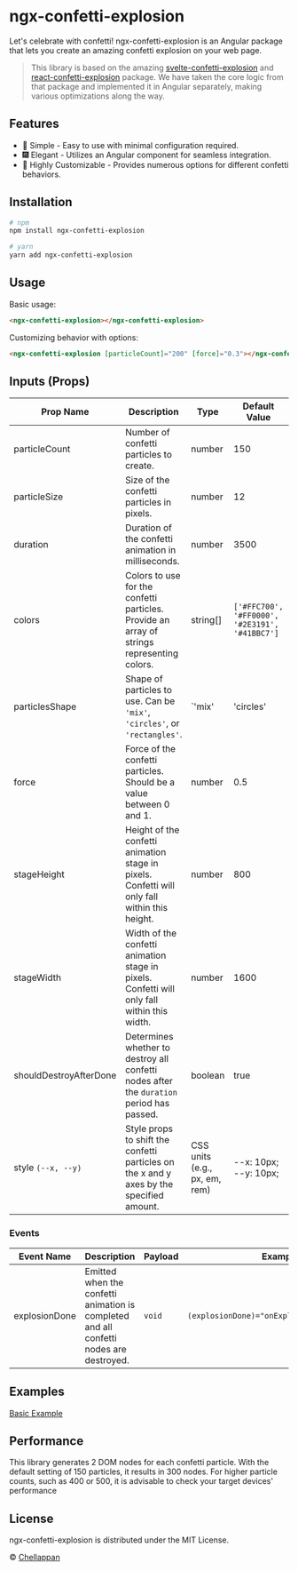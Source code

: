 # ngx-confetti-explosion

Let's celebrate with confetti! ngx-confetti-explosion is an Angular package that lets you create an amazing confetti explosion on your web page.

> This library is based on the amazing [svelte-confetti-explosion](https://www.npmjs.com/package/svelte-confetti-explosion) and [react-confetti-explosion](https://github.com/herrethan/react-confetti-explosion) package. We have taken the core logic from that package and implemented it in Angular separately, making various optimizations along the way.

## Features

- 🎇 Simple - Easy to use with minimal configuration required.
- 🎆 Elegant - Utilizes an Angular component for seamless integration.
- 🌈 Highly Customizable - Provides numerous options for different confetti behaviors.

## Installation

```bash
# npm
npm install ngx-confetti-explosion

# yarn
yarn add ngx-confetti-explosion
```

## Usage

Basic usage:

```html
<ngx-confetti-explosion></ngx-confetti-explosion>
```

Customizing behavior with options:

```html
<ngx-confetti-explosion [particleCount]="200" [force]="0.3"></ngx-confetti-explosion>
```

## Inputs (Props)

| Prop Name           | Description                                                                                    | Type                   | Default Value             | Example                                               |
|---------------------|------------------------------------------------------------------------------------------------|------------------------|---------------------------|-------------------------------------------------------|
| particleCount       | Number of confetti particles to create.                                                       | number                 | 150                       | `<ngx-confetti-explosion [particleCount]="200"></ngx-confetti-explosion>`     |
| particleSize        | Size of the confetti particles in pixels.                                                      | number                 | 12                        | `<ngx-confetti-explosion [particleSize]="20"></ngx-confetti-explosion>`      |
| duration            | Duration of the confetti animation in milliseconds.                                           | number                 | 3500                      | `<ngx-confetti-explosion [duration]="5000"></ngx-confetti-explosion>`        |
| colors              | Colors to use for the confetti particles. Provide an array of strings representing colors.   | string[]               | `['#FFC700', '#FF0000', '#2E3191', '#41BBC7']` | `<ngx-confetti-explosion [colors]="['var(--yellow)', 'var(--red)', '#2E3191', '#41BBC7']"></ngx-confetti-explosion>`       |
| particlesShape      | Shape of particles to use. Can be `'mix'`, `'circles'`, or `'rectangles'`.                    | `'mix' | 'circles' | 'rectangles'` | 'mix'                     | `<ngx-confetti-explosion [particlesShape]="'circles'"></ngx-confetti-explosion>` |
| force               | Force of the confetti particles. Should be a value between 0 and 1.                            | number                 | 0.5                       | `<ngx-confetti-explosion [force]="0.3"></ngx-confetti-explosion>`            |
| stageHeight         | Height of the confetti animation stage in pixels. Confetti will only fall within this height.  | number                 | 800                       | `<ngx-confetti-explosion [stageHeight]="500"></ngx-confetti-explosion>`      |
| stageWidth          | Width of the confetti animation stage in pixels. Confetti will only fall within this width.    | number                 | 1600                      | `<ngx-confetti-explosion [stageWidth]="500"></ngx-confetti-explosion>`       |
| shouldDestroyAfterDone | Determines whether to destroy all confetti nodes after the `duration` period has passed.       | boolean                | true                      | `<ngx-confetti-explosion [shouldDestroyAfterDone]="false"></ngx-confetti-explosion>` |
| style `(--x, --y)`  | Style props to shift the confetti particles on the x and y axes by the specified amount.      | CSS units (e.g., px, em, rem) | --x: 10px; --y: 10px;       | `<ngx-confetti-explosion style="--x: 10px; --y: 10px;"></ngx-confetti-explosion>` |

### Events

| Event Name         | Description                                                                      | Payload                  | Example |
|--------------------|----------------------------------------------------------------------------------|--------------------------|---------|
| explosionDone      | Emitted when the confetti animation is completed and all confetti nodes are destroyed. | `void`                   | `(explosionDone)="onExplosionDone($event)"` |

## Examples

[Basic Example](https://stackblitz.com/edit/stackblitz-starters-tnb3sv?file=src%2Fmain.ts)


## Performance

This library generates 2 DOM nodes for each confetti particle. With the default setting of 150 particles, it results in 300 nodes. For higher particle counts, such as 400 or 500, it is advisable to check your target devices' performance

## License

ngx-confetti-explosion is distributed under the MIT License.

© [Chellappan](https://twitter.com/che_off)